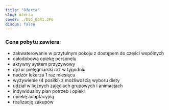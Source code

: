 ```yaml
---
title: "Oferta"
slug: oferta
cover: ./DSC_0341.JPG
disqus: false
---
```

### Cena pobytu zawiera:

- zakwaterowanie w przytulnym pokoju z dostępem do części wspólnych
- całodobową opiekę personelu
- aktywny system przyzywowy
- dyżur pielęgniarski raz w tygodniu
- nadzór lekarza 1 raz miesiącu
- wyżywienie (4 posiłki) z możliwością wyboru diety
- udział w licznych zajęciach grupowych i animacjach
- indywidualny plan potrzeb i opieki
- opiekę adaptacyjną
- realizację zakupów